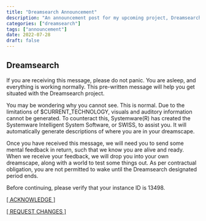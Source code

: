 ```yaml
---
title: "Dreamsearch Announcement"
description: "An announcement post for my upcoming project, Dreamsearch. It's a disaster, that's the point."
categories: ["dreamsearch"]
tags: ["announcement"]
date: 2022-07-28
draft: false
---
```


## Dreamsearch

If you are receiving this message, please do not panic. You are asleep, and everything is working normally. This pre-written message will help you get situated with the Dreamsearch project.

You may be wondering why you cannot see. This is normal. Due to the limitations of $CURRENT_TECHNOLOGY, visuals and auditory information cannot be generated. To counteract this, Systemware(R) has created the Systemware Intelligent System Software, or SWISS, to assist you. It will automatically generate descriptions of where you are in your dreamscape.

Once you have received this message, we will need you to send some mental feedback in return, such that we know you are alive and ready. When we receive your feedback, we will drop you into your own dreamscape, along with a world to test some things out. As per contractual obligation, you are not permitted to wake until the Dreamsearch designated period ends.

Before continuing, please verify that your instance ID is 13498.

[[ ACKNOWLEDGE ]](https://dreamsearch.whistler.page)

[[ REQUEST CHANGES ]](https://discord.gg/gG9WGbSpUR)